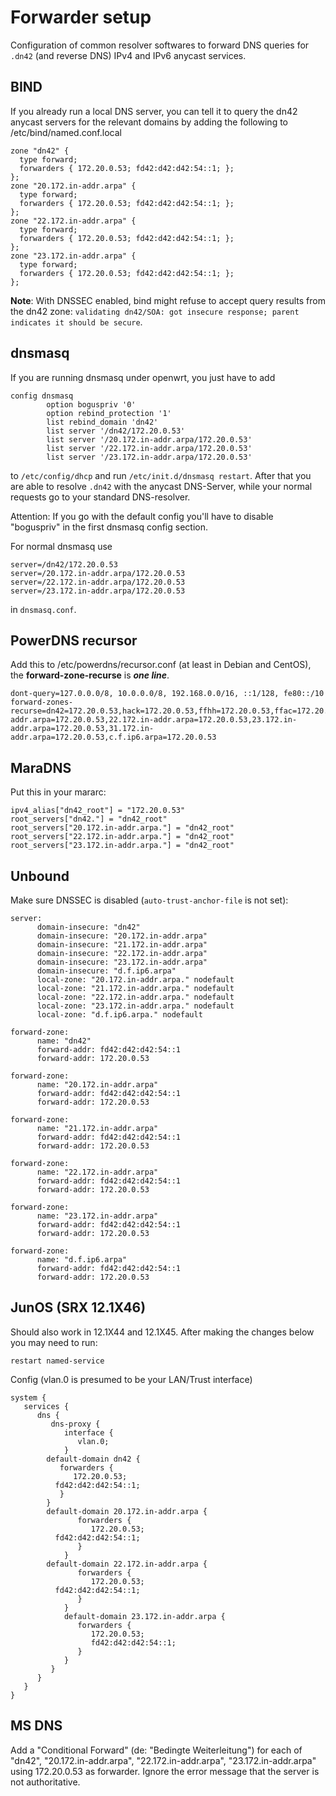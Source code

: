 # Forwarder setup

Configuration of common resolver softwares to forward DNS queries for `.dn42` (and reverse DNS) IPv4 and IPv6 anycast services.

## BIND

If you already run a local DNS server, you can tell it to query the dn42 anycast servers for the relevant domains
by adding the following to /etc/bind/named.conf.local

```
zone "dn42" {
  type forward;
  forwarders { 172.20.0.53; fd42:d42:d42:54::1; };
};
zone "20.172.in-addr.arpa" {
  type forward;
  forwarders { 172.20.0.53; fd42:d42:d42:54::1; };
};
zone "22.172.in-addr.arpa" {
  type forward;
  forwarders { 172.20.0.53; fd42:d42:d42:54::1; };
};
zone "23.172.in-addr.arpa" {
  type forward;
  forwarders { 172.20.0.53; fd42:d42:d42:54::1; };
};
```

**Note**: With DNSSEC enabled, bind might refuse to accept query results from the dn42 zone: `validating dn42/SOA: got insecure response; parent indicates it should be secure`.

## dnsmasq

If you are running dnsmasq under openwrt, you just have to add 

```
config dnsmasq
        option boguspriv '0'
        option rebind_protection '1'
        list rebind_domain 'dn42'
        list server '/dn42/172.20.0.53'
        list server '/20.172.in-addr.arpa/172.20.0.53'
        list server '/22.172.in-addr.arpa/172.20.0.53'
        list server '/23.172.in-addr.arpa/172.20.0.53'
```

to `/etc/config/dhcp` and run `/etc/init.d/dnsmasq restart`. After that you are able to resolve `.dn42` 
with the anycast DNS-Server, while your normal requests go to your standard DNS-resolver.

Attention: If you go with the default config you'll have to disable "boguspriv" in the first dnsmasq config section.

For normal dnsmasq use

```
server=/dn42/172.20.0.53
server=/20.172.in-addr.arpa/172.20.0.53
server=/22.172.in-addr.arpa/172.20.0.53
server=/23.172.in-addr.arpa/172.20.0.53
```
in `dnsmasq.conf`.

## PowerDNS recursor
Add this to /etc/powerdns/recursor.conf (at least in Debian and CentOS), the **forward-zone-recurse** is _**one line**_.

```
dont-query=127.0.0.0/8, 10.0.0.0/8, 192.168.0.0/16, ::1/128, fe80::/10
forward-zones-recurse=dn42=172.20.0.53,hack=172.20.0.53,ffhh=172.20.0.53,ffac=172.20.0.53,020=172.20.0.53,adm=172.20.0.53,ffa=172.20.0.53,ffhb=172.20.0.53,ffc=172.20.0.53,ffda=172.20.0.53,ffdh=172.20.0.53,ff3l=172.20.0.53,fffl=172.20.0.53,ffffm=172.20.0.53,fffr=172.20.0.53,fffd=172.20.0.53,ffgl=172.20.0.53,fflln=172.20.0.53,ffbcd=172.20.0.53,ffbgl=172.20.0.53,ffgoe=172.20.0.53,ffgt=172.20.0.53,ffh=172.20.0.53,helgo=172.20.0.53,ffhef=172.20.0.53,ffj=172.20.0.53,ffka=172.20.0.53,ffki=172.20.0.53,ffhl=172.20.0.53,fflux=172.20.0.53,ffms=172.20.0.53,mueritz=172.20.0.53,ffnord=172.20.0.53,ffnw=172.20.0.53,ffoh=172.20.0.53,ffpb=172.20.0.53,ffpi=172.20.0.53,ffrade=172.20.0.53,ffrgb=172.20.0.53,ffrg=172.20.0.53,rzl=172.20.0.53,ffsaar=172.20.0.53,fftr=172.20.0.53,fftdf=172.20.0.53,ffwk=172.20.0.53,ffgro=172.20.0.53,ffwk=172.20.0.53,ffwp=172.20.0.53,ffw=172.20.0.53,20.172.in-addr.arpa=172.20.0.53,22.172.in-addr.arpa=172.20.0.53,23.172.in-addr.arpa=172.20.0.53,31.172.in-addr.arpa=172.20.0.53,c.f.ip6.arpa=172.20.0.53
```

## MaraDNS
Put this in your mararc:

```
ipv4_alias["dn42_root"] = "172.20.0.53"
root_servers["dn42."] = "dn42_root"
root_servers["20.172.in-addr.arpa."] = "dn42_root"
root_servers["22.172.in-addr.arpa."] = "dn42_root"
root_servers["23.172.in-addr.arpa."] = "dn42_root"
```

## Unbound

Make sure DNSSEC is disabled (`auto-trust-anchor-file` is not set):

```
server:
      domain-insecure: "dn42"
      domain-insecure: "20.172.in-addr.arpa"
      domain-insecure: "21.172.in-addr.arpa"
      domain-insecure: "22.172.in-addr.arpa"
      domain-insecure: "23.172.in-addr.arpa"
      domain-insecure: "d.f.ip6.arpa"
      local-zone: "20.172.in-addr.arpa." nodefault
      local-zone: "21.172.in-addr.arpa." nodefault
      local-zone: "22.172.in-addr.arpa." nodefault
      local-zone: "23.172.in-addr.arpa." nodefault
      local-zone: "d.f.ip6.arpa." nodefault

forward-zone: 
      name: "dn42"
      forward-addr: fd42:d42:d42:54::1
      forward-addr: 172.20.0.53

forward-zone: 
      name: "20.172.in-addr.arpa"
      forward-addr: fd42:d42:d42:54::1
      forward-addr: 172.20.0.53

forward-zone: 
      name: "21.172.in-addr.arpa"
      forward-addr: fd42:d42:d42:54::1
      forward-addr: 172.20.0.53

forward-zone: 
      name: "22.172.in-addr.arpa"
      forward-addr: fd42:d42:d42:54::1
      forward-addr: 172.20.0.53

forward-zone: 
      name: "23.172.in-addr.arpa"
      forward-addr: fd42:d42:d42:54::1
      forward-addr: 172.20.0.53

forward-zone:
      name: "d.f.ip6.arpa"
      forward-addr: fd42:d42:d42:54::1
      forward-addr: 172.20.0.53
```

## JunOS (SRX 12.1X46)
Should also work in 12.1X44 and 12.1X45. After making the changes below you may need to run:
```
restart named-service
```
Config (vlan.0 is presumed to be your LAN/Trust interface)
```
system {
   services {
      dns {
         dns-proxy {
            interface {
               vlan.0;
            }
        default-domain dn42 {
           forwarders {
              172.20.0.53;
	      fd42:d42:d42:54::1;
           }
        }
        default-domain 20.172.in-addr.arpa {
               forwarders {
                  172.20.0.53;
		  fd42:d42:d42:54::1;
               }
            }
        default-domain 22.172.in-addr.arpa {
               forwarders {
                  172.20.0.53;
		  fd42:d42:d42:54::1;
               }
            }
            default-domain 23.172.in-addr.arpa {
               forwarders {
                  172.20.0.53;
                  fd42:d42:d42:54::1;
               }
            }
         }
      }
   }
}
```

## MS DNS
Add a "Conditional Forward" (de: "Bedingte Weiterleitung") for each of "dn42", "20.172.in-addr.arpa", "22.172.in-addr.arpa", "23.172.in-addr.arpa" using 172.20.0.53 as forwarder. Ignore the error message that the server is not authoritative.